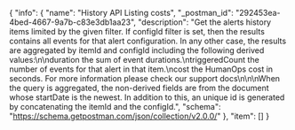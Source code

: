 {
  "info": {
    "name": "History API Listing costs",
    "_postman_id": "292453ea-4bed-4667-9a7b-c83e3db1aa23",
    "description": "Get the alerts history items limited by the given filter. If configId filter is set, then the results contains all events for that alert configuration. In any other case, the results are aggregated by itemId and configId including the following derived values:\n\nduration the sum of event durations.\ntriggeredCount the number of events for that alert in that item.\ncost the HumanOps cost in seconds. For more information please check our support docs\n\n\nWhen the query is aggregated, the non-derived fields are from the document whose startDate is the newest. In addition to this, an unique id is generated by concatenating the itemId and the configId.",
    "schema": "https://schema.getpostman.com/json/collection/v2.0.0/"
  },
  "item": []
}